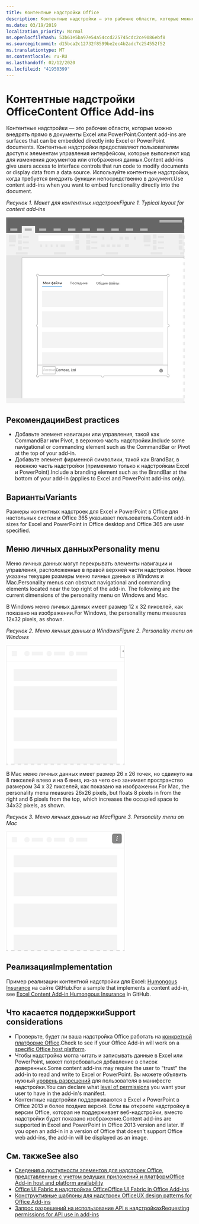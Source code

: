 ```yaml
---
title: Контентные надстройки Office
description: Контентные надстройки — это рабочие области, которые можно внедрять прямо в документы Excel или PowerPoint, что предоставляет пользователям доступ к элементам управления интерфейсом, которые выполняют код для изменения документов или отображения данных.
ms.date: 03/19/2019
localization_priority: Normal
ms.openlocfilehash: 53b61e5ba97e54a54ccd225745cdc2ce9086ebf8
ms.sourcegitcommit: d15bca2c12732f8599be2ec4b2adc7c254552f52
ms.translationtype: MT
ms.contentlocale: ru-RU
ms.lasthandoff: 02/12/2020
ms.locfileid: "41950399"
---
```

# <a name="content-office-add-ins"></a><span data-ttu-id="66365-103">Контентные надстройки Office</span><span class="sxs-lookup"><span data-stu-id="66365-103">Content Office Add-ins</span></span>

<span data-ttu-id="66365-104">Контентные надстройки — это рабочие области, которые можно внедрять прямо в документы Excel или PowerPoint.</span><span class="sxs-lookup"><span data-stu-id="66365-104">Content add-ins are surfaces that can be embedded directly into Excel or PowerPoint documents.</span></span> <span data-ttu-id="66365-105">Контентные надстройки предоставляют пользователям доступ к элементам управления интерфейсом, которые выполняют код для изменения документов или отображения данных.</span><span class="sxs-lookup"><span data-stu-id="66365-105">Content add-ins give users access to interface controls that run code to modify documents or display data from a data source.</span></span> <span data-ttu-id="66365-106">Используйте контентные надстройки, когда требуется внедрить функции непосредственно в документ.</span><span class="sxs-lookup"><span data-stu-id="66365-106">Use content add-ins when you want to embed functionality directly into the document.</span></span>  

<span data-ttu-id="66365-107">*Рисунок 1. Макет для контентных надстроек*</span><span class="sxs-lookup"><span data-stu-id="66365-107">*Figure 1. Typical layout for content add-ins*</span></span>

![Изображение, на котором показан типичный макет контентной надстройки.](../images/overview-with-app-content.png)

## <a name="best-practices"></a><span data-ttu-id="66365-109">Рекомендации</span><span class="sxs-lookup"><span data-stu-id="66365-109">Best practices</span></span>

- <span data-ttu-id="66365-110">Добавьте элемент навигации или управления, такой как CommandBar или Pivot, в верхнюю часть надстройки.</span><span class="sxs-lookup"><span data-stu-id="66365-110">Include some navigational or commanding element such as the CommandBar or Pivot at the top of your add-in.</span></span>
- <span data-ttu-id="66365-111">Добавьте элемент фирменной символики, такой как BrandBar, в нижнюю часть надстройки (применимо только к надстройкам Excel и PowerPoint).</span><span class="sxs-lookup"><span data-stu-id="66365-111">Include a branding element such as the BrandBar at the bottom of your add-in (applies to Excel and PowerPoint add-ins only).</span></span>

## <a name="variants"></a><span data-ttu-id="66365-112">Варианты</span><span class="sxs-lookup"><span data-stu-id="66365-112">Variants</span></span>

<span data-ttu-id="66365-113">Размеры контентных надстроек для Excel и PowerPoint в Office для настольных систем и Office 365 указывает пользователь.</span><span class="sxs-lookup"><span data-stu-id="66365-113">Content add-in sizes for Excel and PowerPoint in Office desktop and Office 365 are user specified.</span></span>

## <a name="personality-menu"></a><span data-ttu-id="66365-114">Меню личных данных</span><span class="sxs-lookup"><span data-stu-id="66365-114">Personality menu</span></span>

<span data-ttu-id="66365-p102">Меню личных данных могут перекрывать элементы навигации и управления, расположенные в правой верхней части надстройки. Ниже указаны текущие размеры меню личных данных в Windows и Mac.</span><span class="sxs-lookup"><span data-stu-id="66365-p102">Personality menus can obstruct navigational and commanding elements located near the top right of the add-in. The following are the current dimensions of the personality menu on Windows and Mac.</span></span>

<span data-ttu-id="66365-117">В Windows меню личных данных имеет размер 12 x 32 пикселей, как показано на изображении.</span><span class="sxs-lookup"><span data-stu-id="66365-117">For Windows, the personality menu measures 12x32 pixels, as shown.</span></span>

<span data-ttu-id="66365-118">*Рисунок 2. Меню личных данных в Windows*</span><span class="sxs-lookup"><span data-stu-id="66365-118">*Figure 2. Personality menu on Windows*</span></span> 

![Изображение меню личных данных на компьютере с Windows](../images/personality-menu-win.png)


<span data-ttu-id="66365-120">В Mac меню личных данных имеет размер 26 x 26 точек, но сдвинуто на 8 пикселей влево и на 6 вниз, из-за чего оно занимает пространство размером 34 x 32 пикселей, как показано на изображении.</span><span class="sxs-lookup"><span data-stu-id="66365-120">For Mac, the personality menu measures 26x26 pixels, but floats 8 pixels in from the right and 6 pixels from the top, which increases the occupied space to 34x32 pixels, as shown.</span></span>

<span data-ttu-id="66365-121">*Рисунок 3. Меню личных данных на Mac*</span><span class="sxs-lookup"><span data-stu-id="66365-121">*Figure 3. Personality menu on Mac*</span></span>

![Изображение меню личных данных на компьютере с Mac](../images/personality-menu-mac.png)

## <a name="implementation"></a><span data-ttu-id="66365-123">Реализация</span><span class="sxs-lookup"><span data-stu-id="66365-123">Implementation</span></span>

<span data-ttu-id="66365-124">Пример реализации контентной надстройки для Excel: [Humongous Insurance](https://github.com/OfficeDev/Excel-Content-Add-in-Humongous-Insurance) на сайте GitHub.</span><span class="sxs-lookup"><span data-stu-id="66365-124">For a sample that implements a content add-in, see [Excel Content Add-in Humongous Insurance](https://github.com/OfficeDev/Excel-Content-Add-in-Humongous-Insurance) in GitHub.</span></span>

## <a name="support-considerations"></a><span data-ttu-id="66365-125">Что касается поддержки</span><span class="sxs-lookup"><span data-stu-id="66365-125">Support considerations</span></span>

- <span data-ttu-id="66365-126">Проверьте, будет ли ваша надстройка Office работать на [конкретной платформе Office](/office/dev/add-ins/overview/office-add-in-availability).</span><span class="sxs-lookup"><span data-stu-id="66365-126">Check to see if your Office Add-in will work on a [specific Office host platform](/office/dev/add-ins/overview/office-add-in-availability).</span></span> 
- <span data-ttu-id="66365-127">Чтобы надстройка могла читать и записывать данные в Excel или PowerPoint, может потребоваться добавление в список доверенных.</span><span class="sxs-lookup"><span data-stu-id="66365-127">Some content add-ins may require the user to "trust" the add-in to read and write to Excel or PowerPoint.</span></span> <span data-ttu-id="66365-128">Вы можете объявить нужный [уровень разрешений](/office/dev/add-ins/develop/requesting-permissions-for-api-use-in-content-and-task-pane-add-ins) для пользователя в манифесте надстройки.</span><span class="sxs-lookup"><span data-stu-id="66365-128">You can declare what [level of permissions](/office/dev/add-ins/develop/requesting-permissions-for-api-use-in-content-and-task-pane-add-ins) you want your user to have in the add-in's manifest.</span></span>  
- <span data-ttu-id="66365-p104">Контентные надстройки поддерживаются в Excel и PowerPoint в Office 2013 и более поздних версий. Если вы откроете надстройку в версии Office, которая не поддерживает веб-надстройки, вместо надстройки будет показано изображение.</span><span class="sxs-lookup"><span data-stu-id="66365-p104">Content add-ins are supported in Excel and PowerPoint in Office 2013 version and later. If you open an add-in in a version of Office that doesn't support Office web add-ins, the add-in will be displayed as an image.</span></span>

## <a name="see-also"></a><span data-ttu-id="66365-131">См. также</span><span class="sxs-lookup"><span data-stu-id="66365-131">See also</span></span>

- [<span data-ttu-id="66365-132">Сведения о доступности элементов для надстроек Office, представленные с учетом ведущих приложений и платформ</span><span class="sxs-lookup"><span data-stu-id="66365-132">Office Add-in host and platform availability</span></span>](/office/dev/add-ins/overview/office-add-in-availability)
- [<span data-ttu-id="66365-133">Office UI Fabric в надстройках Office</span><span class="sxs-lookup"><span data-stu-id="66365-133">Office UI Fabric in Office Add-ins</span></span>](/office/dev/add-ins/design/office-ui-fabric)
- [<span data-ttu-id="66365-134">Конструктивные шаблоны для надстроек Office</span><span class="sxs-lookup"><span data-stu-id="66365-134">UX design patterns for Office Add-ins</span></span>](/office/dev/add-ins/design/ux-design-pattern-templates)
- [<span data-ttu-id="66365-135">Запрос разрешений на использование API в надстройках</span><span class="sxs-lookup"><span data-stu-id="66365-135">Requesting permissions for API use in add-ins</span></span>](/office/dev/add-ins/develop/requesting-permissions-for-api-use-in-content-and-task-pane-add-ins)
